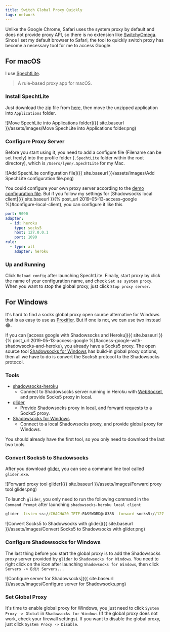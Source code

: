 ```yaml
---
title: Switch Global Proxy Quickly
tags: network
---
```


Unlike the Google Chrome, Safari uses the system proxy by default and does not provide proxy API, so there is no extension like [SwitchyOmega](https://github.com/FelisCatus/SwitchyOmega). Since I set my default browser to Safari, the tool to quickly switch proxy has become a necessary tool for me to access Google.

## For macOS

I use [SpechtLite](https://github.com/zhuhaow/SpechtLite).

> A rule-based proxy app for macOS.

### Install SpechtLite

Just download the zip file from [here](https://github.com/zhuhaow/SpechtLite/releases), then move the unzipped application into `Applications` folder.

![Move SpechLite into Applications folder]({{ site.baseurl }}/assets/images/Move SpechLite into Applications folder.png)

### Configure Proxy Server

Before you start using it, you need to add a configure file (Filename can be set freely) into the profile folder (`.SpechtLite` folder within the root directory), which is `/Users/lynn/.SpechtLite` for my Mac.

![Add SpechLite configuration file]({{ site.baseurl }}/assets/images/Add SpechLite configuration file.png)

You could configure your own proxy server according to the [demo configuration file](https://github.com/zhuhaow/SpechtLite#configuration-file). But if you follow my settings for [Shadowsocks local client]({{ site.baseurl }}{% post_url 2019-05-13-access-google %}#configure-local-client), you can configure it like this

```yaml
port: 9090
adapter:
  - id: heroku
    type: socks5
    host: 127.0.0.1
    port: 1090
rule:
  - type: all
    adapter: heroku
```

### Up and Running

Click `Reload config` after launching SpechtLite. Finally, start proxy by click the name of your configuration name, and check `Set as system proxy`. When you want to stop the global proxy, just click `Stop proxy server`.

## For Windows

It's hard to find a socks global proxy open source alternative for Windows that is as easy to use as [Proxifier](https://www.proxifier.com). But if one is not, we can use two instead 😂.

If you can [access google with Shadowsocks and Heroku]({{ site.baseurl }}{% post_url 2019-05-13-access-google %}#access-google-with-shadowsocks-and-heroku), you already have a Socks5 proxy. The open source tool [Shadowsocks for Windows](https://github.com/shadowsocks/shadowsocks-windows) has build-in global proxy options, then all we have to do is convert the Socks5 protocol to the Shadowsocks protocol.

### Tools

- [shadowsocks-heroku](https://github.com/onplus/shadowsocks-heroku/releases)
    - Connect to Shadowsocks server running in Heroku with [WebSocket](https://en.wikipedia.org/wiki/WebSocket), and provide Socks5 proxy in local.
- [glider](https://github.com/nadoo/glider/releases)
    - Provide Shadowsocks proxy in local, and forward requests to a Socks5 proxy.
- [Shadowsocks for Windows](https://github.com/shadowsocks/shadowsocks-windows/releases)
    - Connect to a local Shadowsocks proxy, and provide global proxy for Windows.

You should already have the first tool, so you only need to download the last two tools.

### Convert Socks5 to Shadowsocks

After you download [glider](https://github.com/nadoo/glider/releases), you can see a command line tool called `glider.exe`.

![Forward proxy tool glider]({{ site.baseurl }}/assets/images/Forward proxy tool glider.png)

To launch `glider`, you only need to run the following command in the `Command Prompt` after launching `shadowsocks-heroku local client`

```cmd
glider -listen ss://CHACHA20-IETF:PASSWORD@:8388 -forward socks5://127.0.0.1:1090 -verbose
```

![Convert Socks5 to Shadowsocks with glider]({{ site.baseurl }}/assets/images/Convert Socks5 to Shadowsocks with glider.png)

### Configure Shadowsocks for Windows

The last thing before you start the global proxy is to add the Shadowsocks proxy server provided by `glider` to `Shadowsocks for Windows`. You need to right click on the icon after launching `Shadowsocks for Windows`, then click `Servers -> Edit Servers...`

![Configure server for Shadowsocks]({{ site.baseurl }}/assets/images/Configure server for Shadowsocks.png)

### Set Global Proxy

It's time to enable global proxy for Windows, you just need to click `System Proxy -> Global` in `Shadowsocks for Windows` (If the global proxy does not work, check your firewall settings). If you want to disable the global proxy, just click `System Proxy -> Disable`.
